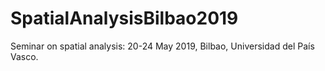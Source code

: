 # SpatialAnalysisBilbao2019
Seminar on spatial analysis: 20-24 May 2019, Bilbao, Universidad del País Vasco.
